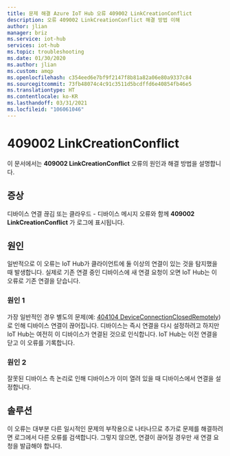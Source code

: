 ```yaml
---
title: 문제 해결 Azure IoT Hub 오류 409002 LinkCreationConflict
description: 오류 409002 LinkCreationConflict 해결 방법 이해
author: jlian
manager: briz
ms.service: iot-hub
services: iot-hub
ms.topic: troubleshooting
ms.date: 01/30/2020
ms.author: jlian
ms.custom: amqp
ms.openlocfilehash: c354eed6e7bf9f2147f8b81a82a06e80a9337c84
ms.sourcegitcommit: 73fb48074c4c91c3511d5bcdffd6e40854fb46e5
ms.translationtype: HT
ms.contentlocale: ko-KR
ms.lasthandoff: 03/31/2021
ms.locfileid: "106061046"
---
```

# <a name="409002-linkcreationconflict"></a>409002 LinkCreationConflict

이 문서에서는 **409002 LinkCreationConflict** 오류의 원인과 해결 방법을 설명합니다.

## <a name="symptoms"></a>증상

디바이스 연결 끊김 또는 클라우드 - 디바이스 메시지 오류와 함께 **409002 LinkCreationConflict** 가 로그에 표시됩니다.

<!-- When using AMQP? -->

## <a name="cause"></a>원인

일반적으로 이 오류는 IoT Hub가 클라이언트에 둘 이상의 연결이 있는 것을 탐지했을 때 발생합니다. 실제로 기존 연결 중인 디바이스에 새 연결 요청이 오면 IoT Hub는 이 오류로 기존 연결을 닫습니다.

### <a name="cause-1"></a>원인 1

가장 일반적인 경우 별도의 문제(예: [404104 DeviceConnectionClosedRemotely](iot-hub-troubleshoot-error-404104-deviceconnectionclosedremotely.md))로 인해 디바이스 연결이 끊어집니다. 디바이스는 즉시 연결을 다시 설정하려고 하지만 IoT Hub는 여전히 이 디바이스가 연결된 것으로 인식합니다. IoT Hub는 이전 연결을 닫고 이 오류를 기록합니다.

### <a name="cause-2"></a>원인 2

잘못된 디바이스 측 논리로 인해 디바이스가 이미 열려 있을 때 디바이스에서 연결을 설정합니다.

## <a name="solution"></a>솔루션

이 오류는 대부분 다른 일시적인 문제의 부작용으로 나타나므로 추가로 문제를 해결하려면 로그에서 다른 오류를 검색합니다. 그렇지 않으면, 연결이 끊어질 경우만 새 연결 요청을 발급해야 합니다.
